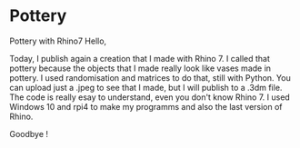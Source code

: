 # Pottery
Pottery with Rhino7
Hello,

Today, I publish again a creation that I made with Rhino 7. I called that pottery because the objects that I made really look like vases made in pottery. I used randomisation and matrices to do that, still with Python. You can upload just a .jpeg to see that I made, but I will publish to a .3dm file. The code is really esay to understand, even you don't know Rhino 7. I used Windows 10 and rpi4 to make my programms and also the last version of Rhino.

Goodbye !
